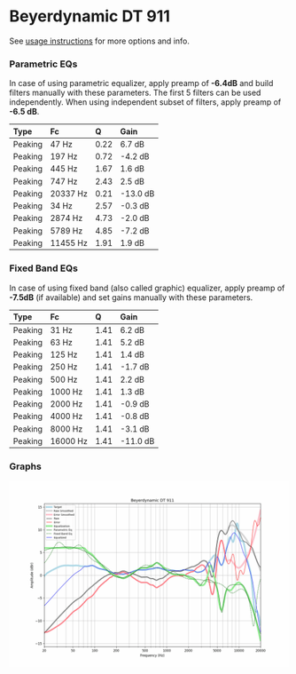 # Beyerdynamic DT 911
See [usage instructions](https://github.com/jaakkopasanen/AutoEq#usage) for more options and info.

### Parametric EQs
In case of using parametric equalizer, apply preamp of **-6.4dB** and build filters manually
with these parameters. The first 5 filters can be used independently.
When using independent subset of filters, apply preamp of **-6.5 dB**.

| Type    | Fc       |    Q | Gain     |
|:--------|:---------|:-----|:---------|
| Peaking | 47 Hz    | 0.22 | 6.7 dB   |
| Peaking | 197 Hz   | 0.72 | -4.2 dB  |
| Peaking | 445 Hz   | 1.67 | 1.6 dB   |
| Peaking | 747 Hz   | 2.43 | 2.5 dB   |
| Peaking | 20337 Hz | 0.21 | -13.0 dB |
| Peaking | 34 Hz    | 2.57 | -0.3 dB  |
| Peaking | 2874 Hz  | 4.73 | -2.0 dB  |
| Peaking | 5789 Hz  | 4.85 | -7.2 dB  |
| Peaking | 11455 Hz | 1.91 | 1.9 dB   |

### Fixed Band EQs
In case of using fixed band (also called graphic) equalizer, apply preamp of **-7.5dB**
(if available) and set gains manually with these parameters.

| Type    | Fc       |    Q | Gain     |
|:--------|:---------|:-----|:---------|
| Peaking | 31 Hz    | 1.41 | 6.2 dB   |
| Peaking | 63 Hz    | 1.41 | 5.2 dB   |
| Peaking | 125 Hz   | 1.41 | 1.4 dB   |
| Peaking | 250 Hz   | 1.41 | -1.7 dB  |
| Peaking | 500 Hz   | 1.41 | 2.2 dB   |
| Peaking | 1000 Hz  | 1.41 | 1.3 dB   |
| Peaking | 2000 Hz  | 1.41 | -0.9 dB  |
| Peaking | 4000 Hz  | 1.41 | -0.8 dB  |
| Peaking | 8000 Hz  | 1.41 | -3.1 dB  |
| Peaking | 16000 Hz | 1.41 | -11.0 dB |

### Graphs
![](./Beyerdynamic%20DT%20911.png)